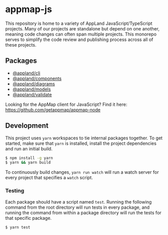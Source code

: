 # appmap-js

This repository is home to a variety of AppLand JavaScript/TypeScript projects. Many of our projects
are standalone but depend on one another, meaning code changes can often span multiple projects.
This monorepo serves to simplify the code review and publishing process across all of these
projects.

## Packages

- [@appland/cli](https://github.com/getappmap/appmap-js/tree/main/packages/cli)
- [@appland/components](https://github.com/getappmap/appmap-js/tree/main/packages/components)
- [@appland/diagrams](https://github.com/getappmap/appmap-js/tree/main/packages/diagrams)
- [@appland/models](https://github.com/getappmap/appmap-js/tree/main/packages/models)
- [@appland/validate](https://github.com/getappmap/appmap-js/tree/main/packages/validate)

Looking for the AppMap client for JavaScript? Find it here:
https://github.com/getappmap/appmap-node

## Development

This project uses `yarn` workspaces to tie internal packages together. To get started, make sure
that `yarn` is installed, install the project dependencies and run an initial build.

```sh
$ npm install -g yarn
$ yarn && yarn build
```

To continuously build changes, `yarn run watch` will run a watch server for every project that
specifies a `watch` script.

### Testing

Each package should have a script named `test`. Running the following command from the root
directory will run tests in every package, and running the command from within a package directory
will run the tests for that specific package.

```sh
$ yarn test
```
